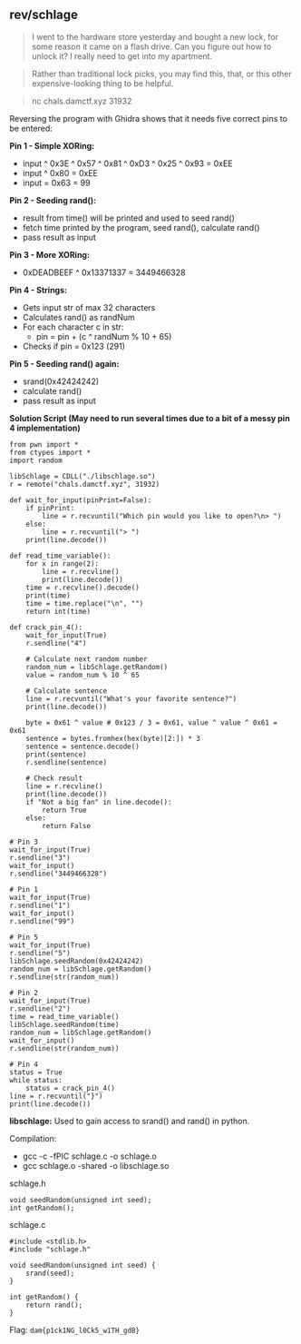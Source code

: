 ## rev/schlage
>I went to the hardware store yesterday and bought a new lock, for some reason it came on a flash drive. Can you figure out how to unlock it? I really need to get into my apartment.

>Rather than traditional lock picks, you may find this, that, or this other expensive-looking thing to be helpful.

>nc chals.damctf.xyz 31932


Reversing the program with Ghidra shows that it needs five correct pins to be entered:

**Pin 1 - Simple XORing:**
* input ^ 0x3E ^ 0x57 ^ 0x81 ^ 0xD3 ^ 0x25 ^ 0x93 = 0xEE
* input ^ 0x80 = 0xEE
* input = 0x63 = 99

**Pin 2 - Seeding rand():**
* result from time() will be printed and used to seed rand()
* fetch time printed by the program, seed rand(), calculate rand()
* pass result as input

**Pin 3 - More XORing:**
* 0xDEADBEEF ^ 0x13371337 = 3449466328

**Pin 4 - Strings:**
* Gets input str of max 32 characters
* Calculates rand() as randNum
* For each character c in str:
    * pin = pin + (c ^ randNum % 10 + 65)
* Checks if pin = 0x123 (291)

**Pin 5 - Seeding rand() again:**
* srand(0x42424242)
* calculate rand()
* pass result as input


**Solution Script (May need to run several times due to a bit of a messy pin 4 implementation)**
```python=
from pwn import *
from ctypes import *
import random

libSchlage = CDLL("./libschlage.so")
r = remote("chals.damctf.xyz", 31932)

def wait_for_input(pinPrint=False):
    if pinPrint:
        line = r.recvuntil("Which pin would you like to open?\n> ")
    else:
        line = r.recvuntil("> ")
    print(line.decode())

def read_time_variable():
    for x in range(2):
        line = r.recvline()
        print(line.decode())
    time = r.recvline().decode()
    print(time)
    time = time.replace("\n", "")
    return int(time)

def crack_pin_4():
    wait_for_input(True)
    r.sendline("4")

    # Calculate next random number
    random_num = libSchlage.getRandom()
    value = random_num % 10 ^ 65
    
    # Calculate sentence
    line = r.recvuntil("What's your favorite sentence?")
    print(line.decode())
    
    byte = 0x61 ^ value # 0x123 / 3 = 0x61, value ^ value ^ 0x61 = 0x61
    sentence = bytes.fromhex(hex(byte)[2:]) * 3
    sentence = sentence.decode()
    print(sentence)
    r.sendline(sentence)

    # Check result
    line = r.recvline()
    print(line.decode())
    if "Not a big fan" in line.decode():
        return True
    else:
        return False

# Pin 3
wait_for_input(True)
r.sendline("3")
wait_for_input()
r.sendline("3449466328")

# Pin 1
wait_for_input(True)
r.sendline("1")
wait_for_input()
r.sendline("99")

# Pin 5
wait_for_input(True)
r.sendline("5")
libSchlage.seedRandom(0x42424242)
random_num = libSchlage.getRandom()
r.sendline(str(random_num))

# Pin 2
wait_for_input(True)
r.sendline("2")
time = read_time_variable()
libSchlage.seedRandom(time)
random_num = libSchlage.getRandom()
wait_for_input()
r.sendline(str(random_num))

# Pin 4
status = True
while status:
    status = crack_pin_4()
line = r.recvuntil("}")
print(line.decode())
````

**libschlage:**
Used to gain access to srand() and rand() in python.

Compilation:
* gcc -c -fPIC schlage.c -o schlage.o
* gcc schlage.o -shared -o libschlage.so

schlage.h
```c=
void seedRandom(unsigned int seed);
int getRandom();
````

schlage.c
```c=
#include <stdlib.h>
#include "schlage.h"

void seedRandom(unsigned int seed) {
    srand(seed);
}

int getRandom() {
    return rand();
}
````

Flag: `dam{p1ck1NG_l0Ck5_w1TH_gdB}`